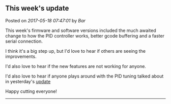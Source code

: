 ## This week's update
Posted on *2017-05-18 07:47:01* by *Bar*

This week's firmware and software versions included the much awaited change to how the PID controller works, better gcode buffering and a faster serial connection. 

I think it's a big step up, but I'd love to hear if others are seeing the improvements.

I'd also love to hear if the new features are not working for anyone.

I'd also love to hear if anyone plays around with the PID tuning talked about in yesterday's [update](https://www.kickstarter.com/projects/1830738289/maslow-cnc-a-500-open-source-4-by-8-foot-cnc-machi/posts/1888074)

Happy cutting everyone!

---

